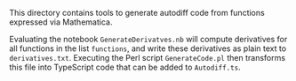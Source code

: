 This directory contains tools to generate autodiff code from functions expressed via Mathematica.

Evaluating the notebook `GenerateDerivatves.nb` will compute derivatives for all functions in the list `functions`, and write these derivatives as plain text to `derivatives.txt`.  Executing the Perl script `GenerateCode.pl` then transforms this file into TypeScript code that can be added to `Autodiff.ts`.
